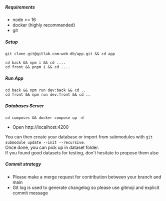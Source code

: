 ##### Requirements
- node >= 16
- docker (highly recommended)
- git

##### Setup
```
git clone git@gitlab.com:web-db/app.git && cd app

cd back && npm i && cd ....
cd front && pnpm i && cd ....
```

##### Run App
```
cd back && npm run dev:back && cd ..
cd front && npm run dev:front && cd ..
```

##### Databases Server
```
cd composes && docker compose up -d
```

- Open http://localhost:4200

You can then create your database or import from submodules with
``` git submodule update --init --recursive ```.<br>
Once done, you can pick up in dataset folder.<br>
If you found good datasets for testing, don't hesitate to propose them also

##### Commit strategy
- Please make a merge request for contribution between your branch and main
- Git log is used to generate changelog so please use gitmoji and explicit commit message

